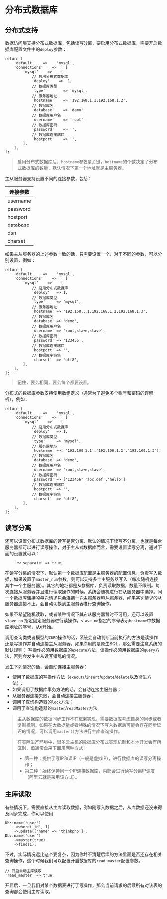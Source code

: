 # 分布式数据库

## 分布式支持

数据访问层支持分布式数据库，包括读写分离，要启用分布式数据库，需要开启数据库配置文件中的`deploy`参数：

```
return [
    'default'    =>    'mysql',
    'connections'    =>    [
        'mysql'    =>    [
            // 启用分布式数据库
            'deploy'    =>  1,
            // 数据库类型
            'type'        => 'mysql',
            // 服务器地址
            'hostname'    => '192.168.1.1,192.168.1.2',
            // 数据库名
            'database'    => 'demo',
            // 数据库用户名
            'username'    => 'root',
            // 数据库密码
            'password'    => '',
            // 数据库连接端口
            'hostport'    => '',
        ],
    ],
];
```

> 启用分布式数据库后，`hostname`参数是关键，`hostname`的个数决定了分布式数据库的数量，默认情况下第一个地址就是主服务器。

主从服务器支持设置不同的连接参数，包括：

|连接参数|
|---|
|username|
|password|
|hostport|
|database|
|dsn|
|charset|

如果主从服务器的上述参数一致的话，只需要设置一个，对于不同的参数，可以分别设置，例如：

```
return [
    'default'    =>    'mysql',
    'connections'    =>    [
        'mysql'    =>    [
            // 启用分布式数据库
            'deploy'   => 1,
            // 数据库类型
            'type'     => 'mysql',
            // 服务器地址
            'hostname' => '192.168.1.1,192.168.1.2,192.168.1.3',
            // 数据库名
            'database' => 'demo',
            // 数据库用户名
            'username' => 'root,slave,slave',
            // 数据库密码
            'password' => '123456',
            // 数据库连接端口
            'hostport' => '',
            // 数据库字符集
            'charset'  => 'utf8',
        ],
    ],
];
```

> 记住，要么相同，要么每个都要设置。

分布式的数据库参数支持使用数组定义（通常为了避免多个账号和密码的误解析），例如：

```
return [
    'default'    =>    'mysql',
    'connections'    =>    [
        'mysql'    =>    [
            // 启用分布式数据库
            'deploy'   => 1,
            // 数据库类型
            'type'     => 'mysql',
            // 服务器地址
            'hostname' =>[ '192.168.1.1','192.168.1.2','192.168.1.3'],
            // 数据库名
            'database' => 'demo',
            // 数据库用户名
            'username' => 'root,slave,slave',
            // 数据库密码
            'password' => ['123456','abc,def','hello']
            // 数据库连接端口
            'hostport' => '',
            // 数据库字符集
            'charset'  => 'utf8',
        ],
    ],
];
```

## 读写分离

还可以设置分布式数据库的读写是否分离，默认的情况下读写不分离，也就是每台服务器都可以进行读写操作，对于主从式数据库而言，需要设置读写分离，通过下面的设置就可以：

```
    'rw_separate' => true,
```

在读写分离的情况下，默认第一个数据库配置是主服务器的配置信息，负责写入数据，如果设置了`master_num`参数，则可以支持多个主服务器写入（每次随机连接其中一个主服务器）。其它的地址都是从数据库，负责读取数据，数量不限制。每次连接从服务器并且进行读取操作的时候，系统会随机进行在从服务器中选择。同一个数据库连接的每次请求只会连接一次主服务器和从服务器，如果某次请求的从服务器连接不上，会自动切换到主服务器进行查询操作。

如果不希望随机读取，或者某种情况下其它从服务器暂时不可用，还可以设置`slave_no` 指定固定服务器进行读操作，`slave_no`指定的序号表示`hostname`中数据库地址的序号，从`0`开始。

调用查询类或者模型的`CURD`操作的话，系统会自动判断当前执行的方法是读操作还是写操作并自动连接主从服务器，如果你用的是原生SQL，那么需要注意系统的默认规则： 写操作必须用数据库的`execute`方法，读操作必须用数据库的`query`方法，否则会发生主从读写错乱的情况。

发生下列情况的话，会自动连接主服务器：

- 使用了数据库的写操作方法（`execute`/`insert`/`update`/`delete`以及衍生方法）；
- 如果调用了数据库事务方法的话，会自动连接主服务器；
- 从服务器连接失败，会自动连接主服务器；
- 调用了查询构造器的`lock`方法；
- 调用了查询构造器的`master`/`readMaster`方法

> 主从数据库的数据同步工作不在框架实现，需要数据库考虑自身的同步或者复制机制。如果在大数据量或者特殊的情况下写入数据后可能会存在同步延迟的情况，可以调用`master()`方法进行主库查询操作。

> 在实际生产环境中，很多云主机的数据库分布式实现机制和本地开发会有所区别，但通常会采下面用两种方式：
> 
> - 第一种：提供了写IP和读IP（一般是虚拟IP），进行数据库的读写分离操作；
> - 第二种：始终保持同一个IP连接数据库，内部会进行读写分离IP调度（阿里云就是采用该方式）。

## 主库读取

有些情况下，需要直接从主库读取数据，例如刚写入数据之后，从库数据还没来得及同步完成，你可以使用

```
Db::name('user')
    ->where('id', 1)
    ->update(['name' => 'thinkphp']);
Db::name('user')
    ->master(true)
    ->find(1);
```

不过，实际情况远比这个要复杂，因为你并不清楚后续的方法里面是否还存在相关查询操作，这个时候我们可以配置开启数据库的`read_master`配置参数。

```
// 开启自动主库读取
'read_master' => true,
```

开启后，一旦我们对某个数据表进行了写操作，那么当前请求的后续所有对该表的查询都会使用主库读取。